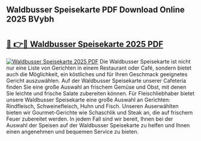 ## Waldbusser Speisekarte PDF Download Online 2025 BVybh

# <h2><a href="http://gcbson.nevu.top/?p=Waldbusser+Speisekarte">🔗 👉🔴 Waldbusser Speisekarte 2025 PDF</a></h2>

[![Waldbusser Speisekarte 2025 PDF](https://i.imgur.com/dBaPXMq.png)](http://gcbson.nevu.top/?p=Waldbusser+Speisekarte)
Die Waldbusser Speisekarte ist nicht nur eine Liste von Gerichten in einem Restaurant oder Café, sondern bietet auch die Möglichkeit, ein köstliches und für Ihren Geschmack geeignetes Gericht auszuwählen. Auf der Waldbusser Speisekarte unserer Cafeteria finden Sie eine große Auswahl an frischem Gemüse und Obst, mit denen Sie leichte und frische Salate zubereiten können. Für Fleischliebhaber bietet unsere Waldbusser Speisekarte eine große Auswahl an Gerichten: Rindfleisch, Schweinefleisch, Huhn und Fisch. Unseren Auserwählten bieten wir Gourmet-Gerichte wie Schaschlik und Steak an, die auf frischem Feuer zubereitet werden. In jedem Fall sind wir bereit, Ihnen bei der Auswahl der Speisen auf der Waldbusser Speisekarte zu helfen und Ihnen einen angenehmen und bequemen Service zu bieten.

